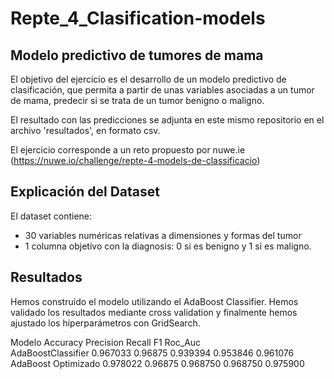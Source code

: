 # Repte_4_Clasification-models

## Modelo predictivo de tumores de mama

El objetivo del ejercicio es el desarrollo de un modelo predictivo de clasificación, que permita a partir de unas variables asociadas a un tumor de mama, predecir si se trata de un tumor benigno o maligno.

El resultado con las predicciones se adjunta en este mismo repositorio en el archivo 'resultados', en formato csv.

El ejercicio corresponde a un reto propuesto por nuwe.ie (https://nuwe.io/challenge/repte-4-models-de-classificacio)

## Explicación del Dataset

El dataset contiene:
- 30 variables numéricas relativas a dimensiones y formas del tumor
- 1 columna objetivo con la diagnosis: 0 si es benigno y 1 si es maligno.

## Resultados

Hemos construído el modelo utilizando el AdaBoost Classifier. Hemos validado los resultados mediante cross validation y finalmente hemos ajustado los hiperparámetros con GridSearch.

Modelo 	             Accuracy 	Precision 	Recall 	F1 	      Roc_Auc     
AdaBoostClassifier  	0.967033 	0.96875 	0.939394 	0.953846 	0.961076
AdaBoost Optimizado 	0.978022 	0.96875 	0.968750 	0.968750 	0.975900
